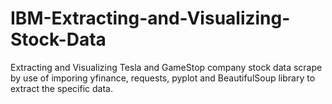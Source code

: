 # IBM-Extracting-and-Visualizing-Stock-Data
Extracting and Visualizing Tesla and GameStop company stock data scrape by use of imporing yfinance, requests, pyplot and BeautifulSoup library to extract the specific data.
